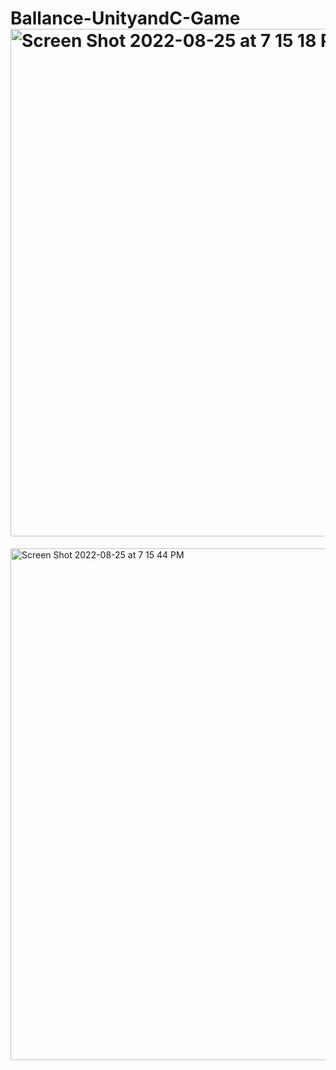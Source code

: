 # Ballance-UnityandC-Game<img width="812" alt="Screen Shot 2022-08-25 at 7 15 18 PM" src="https://user-images.githubusercontent.com/96713723/186802139-512b6726-6a35-4b9f-80df-24f09baacf28.png">

<img width="819" alt="Screen Shot 2022-08-25 at 7 15 44 PM" src="https://user-images.githubusercontent.com/96713723/186802177-522e4f85-0573-4a73-9457-15b76a0887bc.png">

